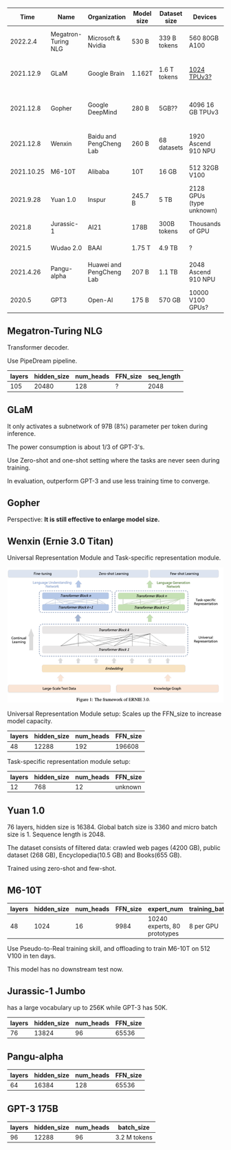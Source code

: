 |Time |  Name  | Organization | Model size | Dataset size | Devices| Backbone| paper | Parallel Methods | Optimizer |
| ---|--- | --- | --- | ---  | --- | --- | --- | --- |---|
|2022.2.4 | Megatron-Turing NLG | Microsoft & Nvidia | 530 B |339 B tokens | 560 80GB A100| Singleton| [arxiv](https://arxiv.org/pdf/2201.11990.pdf) |ZeRO-D=2, T=8, P=35| Adam 1.6e-4, beta1=0.9, beta2=0.95
|2021.12.9 | GLaM  | Google Brain | 1.162T | 1.6 T tokens | [1024 TPUv3?](\textsc{https://ai.googleblog.com/2021/12/general-and-scalable-parallelization.html}) |GShard MoE Transformer | [blog](https://ai.googleblog.com/2021/12/more-efficient-in-context-learnning-with.html) | GShard, 64 experts per MoE layer with 32 MoE layers in total | Unknown
|2021.12.8 |Gopher | Google DeepMind | 280 B | 5GB?? | 4096 16 GB TPUv3 | Singleton | [deepmind](https://storage.googleapis.com/deepmind-media/research/language-research/Training%20Gopher.pdf) | T,D,P ZeRO-stage1. details ungiven. Maybe given by [Automap](https://arxiv.org/pdf/2112.02958.pdf)| Adam in pre-traininig, adafactor in fine-tuning
|2021.12.8| Wenxin | Baidu and PengCheng Lab | 260 B | 68 datasets | 1920 Ascend 910 NPU |ERNIE 3.0 Titan| [arxiv](https://arxiv.org/pdf/2112.02752.pdf) | Resource-aware acceleration. D=4, 4D parallelism (DP+MP+PP+ZeRO) | Adam 1e-4 beta1=0.9 beta2=0.95
|2021.10.25| M6-10T | Alibaba | 10T | 16 GB | 512 32GB V100 | M6 | [arxiv](https://arxiv.org/pdf/2110.03888.pdf) | ZeRO-Stage3,Offload, T, P, E | possibly Adafactor (Not given)
|2021.9.28 | Yuan 1.0 | Inspur | 245.7 B | 5 TB | 2128 GPUs (type unknown)| Singleton | [arxiv](https://arxiv.org/pdf/2110.04725.pdf) | T=8, P=38, D=7 | Adam 1.6e-4, beta1=0.9, beta2=0.95
|2021.8 | Jurassic-1 | AI21 | 178B | 300B tokens  | Thousands of GPU | Singleton | [tech paper](https://uploads-ssl.webflow.com/60fd4503684b466578c0d307/61138924626a6981ee09caf6_jurassic_tech_paper.pdf) | Megatron and ZeRO | batch=3.2M tokens, lr: 0.6e-4 
|2021.5 |Wudao 2.0 | BAAI | 1.75 T | 4.9 TB | ? | Cogview, CPM | ? | Zero-Stage-2, expert ? | ?
|2021.4.26 | Pangu-alpha | Huawei and PengCheng Lab | 207 B | 1.1 TB | 2048 Ascend 910 NPU| Singleton | [arxiv](https://arxiv.org/pdf/2104.12369.pdf) | T=8, P=16, ZeRO-Stage1-D=16 | Adam 2e-4, beta1=0.9, beta2=0.95
|2020.5 | GPT3 | Open-AI | 175 B | 570 GB | 10000 V100 GPUs? | Singleton |[arxiv](https://arxiv.org/pdf/2005.14165.pdf) | Model and Data parallelism, details unknown| 0.6e10-4, beta1=0.9, beta2=0.95


## Megatron-Turing NLG

Transformer decoder.

Use PipeDream pipeline. 

| layers | hidden_size | num_heads | FFN_size  | seq_length 
| ------ | ----------- | --------- | --------- |  -----|
|   105   |    20480    |    128    |  ?   | 2048|

## GLaM

It only activates a subnetwork of 97B (8%) parameter per token during inference.

The power consumption is about 1/3 of GPT-3's.

Use Zero-shot and one-shot setting where the tasks are never seen during training.

In evaluation, outperform GPT-3 and use less training time to converge.

## Gopher

Perspective: **It is still effective to enlarge model size.**

## Wenxin (Ernie 3.0 Titan)

Universal Representation Module and Task-specific representation module.

![wenxin.png](Image/models/wenxin.png)

Universal Representation Module setup: Scales up the FFN_size to increase model capacity.

| layers | hidden_size | num_heads | FFN_size  | 
| ------ | ----------- | --------- | --------- |  
|   48   |    12288    |    192    |  196608   |

Task-specific representation module setup:

| layers | hidden_size | num_heads |  FFN_size  | 
| ------ | ----------- | --------- | ---------- |  
|   12   |     768     |     12    |  unknown   |


## Yuan 1.0

76 layers, hidden size is 16384. Global batch size is 3360 and micro batch size is 1. Sequence length is 2048.

The dataset consists of filtered data: crawled web pages (4200 GB), public dataset (268 GB), Encyclopedia(10.5 GB) and
Books(655 GB).

Trained using zero-shot and few-shot.

## M6-10T

| layers | hidden_size | num_heads | FFN_size | expert_num | training_batch_size
| ------ | ----------- | --------- | -------- |  ---| --- |
|  48    |  1024      |   16    |  9984   | 10240 experts, 80 prototypes | 8 per GPU

Use Pseudo-to-Real training skill, and offloading to train M6-10T on 512 V100 in ten days.

This model has no downstream test now.

## Jurassic-1 Jumbo

has a large vocabulary up to 256K while GPT-3 has 50K.


| layers | hidden_size | num_heads | FFN_size | 
| ------ | ----------- | --------- | -------- |  
|   76   |    13824    |    96    |  65536   |

## Pangu-alpha

| layers | hidden_size | num_heads | FFN_size | 
| ------ | ----------- | --------- | -------- |  
|   64   |    16384    |    128    |  65536   |     

## GPT-3 175B

| layers | hidden_size | num_heads | batch_size | 
| ------ | ----------- | --------- | ---------- |  
|   96   |     12288   |     96    |   3.2 M tokens  |
